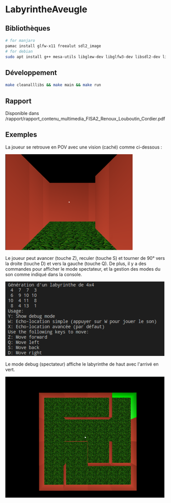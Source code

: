 # LabyrintheAveugle

## Bibliothèques

```bash
# for manjaro 
pamac install glfw-x11 freealut sdl2_image
# for debian
sudo apt install g++ mesa-utils libglew-dev libglfw3-dev libsdl2-dev libsdl2-image-dev libopenal-dev libalut-dev freeglut3-dev
```

## Développement

```bash
make cleanalllibs && make main && make run
```

## Rapport

Disponible dans /rapport/rapport_contenu_multimedia_FISA2_Renoux_Louboutin_Cordier.pdf

## Exemples

La joueur se retrouve en POV avec une vision (caché) comme ci-dessous :

<img src="https://raw.githubusercontent.com/ronanren/LabyrintheAveugle/main/rapport/visuelPOVSansEcranNoir.png?token=GHSAT0AAAAAAB35CIYYTDB4XPEJQBGFJCWYZCKGUCA" width="400px">

Le joueur peut avancer (touche Z), reculer (touche S) et tourner de 90° vers la droite (touche D) et vers la gauche (touche Q). De plus, il y a des commandes pour afficher le mode spectateur, et la gestion des modes du son comme indiqué dans la console.

<img src="https://raw.githubusercontent.com/ronanren/LabyrintheAveugle/main/rapport/commandesConsole.png?token=GHSAT0AAAAAAB35CIYZ5FKMYN2SPUCSRVD2ZCKGTDA" width="500px">

Le mode debug (spectateur) affiche le labyrinthe de haut avec l'arrivé en vert.

<img src="https://raw.githubusercontent.com/ronanren/LabyrintheAveugle/main/rapport/debugMode.png?token=GHSAT0AAAAAAB35CIYYWIBAFPSN7S5PHOZKZCKGTTA" width="500px">